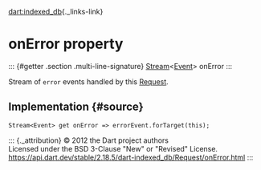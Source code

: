 [dart:indexed\_db](../../dart-indexed_db/dart-indexed_db-library){._links-link}

onError property
================

::: {#getter .section .multi-line-signature}
[Stream](../../dart-async/stream-class)\<[Event](../../dart-html/event-class)\>
onError
:::

Stream of `error` events handled by this [Request](../request-class).

Implementation {#source}
--------------

``` {.language-dart data-language="dart"}
Stream<Event> get onError => errorEvent.forTarget(this);
```

::: {._attribution}
© 2012 the Dart project authors\
Licensed under the BSD 3-Clause \"New\" or \"Revised\" License.\
<https://api.dart.dev/stable/2.18.5/dart-indexed_db/Request/onError.html>
:::
